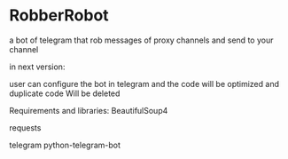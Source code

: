 # RobberRobot
a bot of telegram that rob messages of proxy channels and send to your channel
 
 

in next version:

user can configure the bot in telegram and the code will be optimized and duplicate code Will be deleted


 

Requirements and libraries:
BeautifulSoup4

requests

telegram
python-telegram-bot
